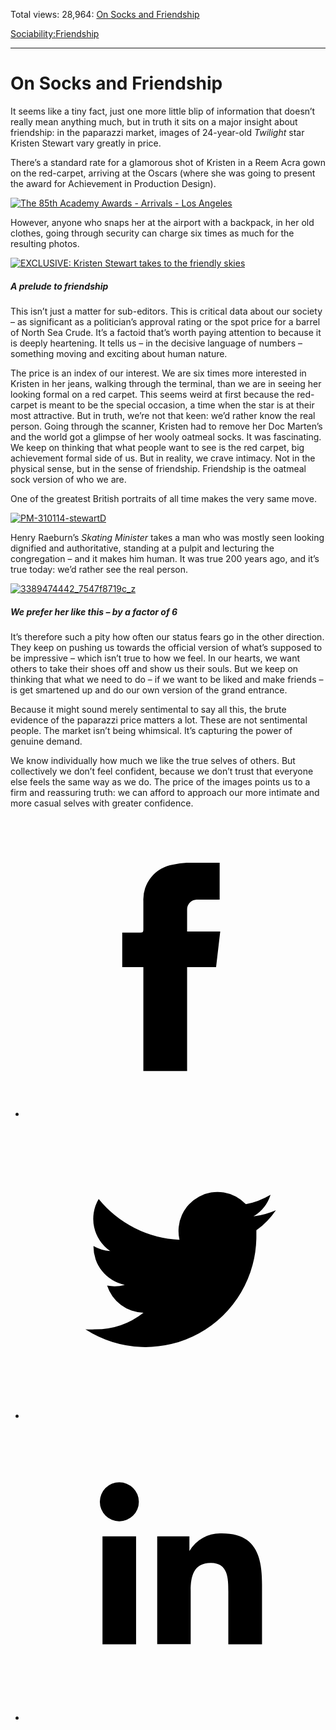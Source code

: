 Total views: 28,964: [On Socks and Friendship](https://www.theschooloflife.com/thebookoflife/kristen-stewarts-socks-provide-lesson-in-friendship/)

[Sociability:](https://www.theschooloflife.com/thebookoflife/category/sociability/)[Friendship](https://www.theschooloflife.com/thebookoflife/category/sociability/friendship/)

* * *

# On Socks and Friendship
<style>
						.alignnone {
  display: block;
  margin-left: auto;
  margin-right: auto;
  align: center:
}

.addtoany_share_save_container {
display:none;
}

.wp-block-image {
		display: block;
  margin-left: auto;
  margin-right: auto;
  width: 50%;
}

.aligncenter {
display: block;
  margin-left: auto;
  margin-right: auto;
  align: center:
}

@media only screen and (max-width: 500px) {
  .wp-block-image {
		display: block;
  margin-left: auto;
  margin-right: auto;
  width: 100%;
} }

h1 {max-width: 600px !important;
}
.s18-single-post .content-area .site-main article .post-cat-header-display + .old-wrapper p {
    font-size: 1.200em
}
						</style>

It seems like a tiny fact, just one more little blip of information that doesn’t really mean anything much, but in truth it sits on a major insight about friendship: in the paparazzi market, images of 24-year-old _Twilight_ star Kristen Stewart vary greatly in price.

There’s a standard rate for a glamorous shot of Kristen in a Reem Acra gown on the red-carpet, arriving at the Oscars (where she was going to present the award for Achievement in Production Design).

[![The 85th Academy Awards - Arrivals - Los Angeles](https://www.theschooloflife.com/thebookoflife/wp-content/uploads/2014/10/PM-310114-stewartA.jpg)](http://www.thebookoflife.org/wp-content/uploads/2014/10/PM-310114-stewartA.jpg)

However, anyone who snaps her at the airport with a backpack, in her old clothes, going through security can charge six times as much for the resulting photos.

[![EXCLUSIVE: Kristen Stewart takes to the friendly skies](https://www.theschooloflife.com/thebookoflife/wp-content/uploads/2014/10/PM-310114-stewartC.jpg)](http://www.thebookoflife.org/wp-content/uploads/2014/10/PM-310114-stewartC.jpg)

##### A prelude to friendship

This isn’t just a matter for sub-editors. This is critical data about our society – as significant as a politician’s approval rating or the spot price for a barrel of North Sea Crude. It’s a factoid that’s worth paying attention to because it is deeply heartening. It tells us – in the decisive language of numbers – something moving and exciting about human nature.

The price is an index of our interest. We are six times more interested in Kristen in her jeans, walking through the terminal, than we are in seeing her looking formal on a red carpet. This seems weird at first because the red-carpet is meant to be the special occasion, a time when the star is at their most attractive. But in truth, we’re not that keen: we’d rather know the real person. Going through the scanner, Kristen had to remove her Doc Marten’s and the world got a glimpse of her wooly oatmeal socks. It was fascinating. We keep on thinking that what people want to see is the red carpet, big achievement formal side of us. But in reality, we crave intimacy. Not in the physical sense, but in the sense of friendship. Friendship is the oatmeal sock version of who we are.

One of the greatest British portraits of all time makes the very same move.

[![PM-310114-stewartD](https://www.theschooloflife.com/thebookoflife/wp-content/uploads/2014/10/PM-310114-stewartD.jpg)](http://www.thebookoflife.org/wp-content/uploads/2014/10/PM-310114-stewartD.jpg)

Henry Raeburn’s _Skating Minister_ takes a man who was mostly seen looking dignified and authoritative, standing at a pulpit and lecturing the congregation – and it makes him human. It was true 200 years ago, and it’s true today: we’d rather see the real person.

[![3389474442_7547f8719c_z](https://www.theschooloflife.com/thebookoflife/wp-content/uploads/2014/10/3389474442_7547f8719c_z.jpg)](http://www.thebookoflife.org/wp-content/uploads/2014/10/3389474442_7547f8719c_z.jpg)

##### We prefer her like this – by a factor of 6

It’s therefore such a pity how often our status fears go in the other direction. They keep on pushing us towards the official version of what’s supposed to be impressive – which isn’t true to how we feel. In our hearts, we want others to take their shoes off and show us their souls. But we keep on thinking that what we need to do – if we want to be liked and make friends – is get smartened up and do our own version of the grand entrance.

Because it might sound merely sentimental to say all this, the brute evidence of the paparazzi price matters a lot. These are not sentimental people. The market isn’t being whimsical. It’s capturing the power of genuine demand.

We know individually how much we like the true selves of others. But collectively we don’t feel confident, because we don’t trust that everyone else feels the same way as we do. The price of the images points us to a firm and reassuring truth: we can afford to approach our more intimate and more casual selves with greater confidence.

<style>
    .iframe-class { display: block !important; }
</style>

- [<svg xmlns="http://www.w3.org/2000/svg" viewbox="0 0 26 26"><title>Facebook</title>
                    <g>
                        <path d="M8.38,10H9.92c.2,0,.29,0,.29-.28,0-.82,0-1.64,0-2.46a3.05,3.05,0,0,1,2.57-3.15A7.22,7.22,0,0,1,14,3.95c.86,0,1.71,0,2.57,0h.25v3.2h-2A.85.85,0,0,0,14,8c0,.62,0,1.24,0,1.91h2.87L16.51,13H14v9H10.21V13H8.38Z"></path>
                    </g>
                </svg>](http://www.facebook.com/sharer/sharer.php?u=https://www.theschooloflife.com/thebookoflife/kristen-stewarts-socks-provide-lesson-in-friendship/)
- [<svg xmlns="http://www.w3.org/2000/svg" viewbox="0 0 26 26"><title>Twitter</title>
                    <path d="M21.69,7.9a6.75,6.75,0,0,1-1.94.53,3.39,3.39,0,0,0,1.48-1.87,6.76,6.76,0,0,1-2.14.82,3.38,3.38,0,0,0-5.75,3.08,9.59,9.59,0,0,1-7-3.53,3.38,3.38,0,0,0,1,4.51A3.36,3.36,0,0,1,5.89,11v0A3.38,3.38,0,0,0,8.6,14.37a3.39,3.39,0,0,1-1.53.06,3.38,3.38,0,0,0,3.15,2.35A6.78,6.78,0,0,1,6,18.22a6.87,6.87,0,0,1-.81,0A9.6,9.6,0,0,0,20,10.08q0-.22,0-.44A6.86,6.86,0,0,0,21.69,7.9Z"></path>
                </svg>](http://twitter.com/share?url=https://www.theschooloflife.com/thebookoflife/kristen-stewarts-socks-provide-lesson-in-friendship/&text=&via=theschooloflife)
- [<svg xmlns="http://www.w3.org/2000/svg" viewbox="0 0 26 26"><title>LinkedIn</title>
<path class="cls-2" d="M6.67,10H9.58v9.36H6.67ZM8.13,5.32A1.69,1.69,0,1,1,6.44,7,1.69,1.69,0,0,1,8.13,5.32"></path><path class="cls-2" d="M11.41,10H14.2v1.28h0A3.06,3.06,0,0,1,17,9.75c2.95,0,3.49,1.94,3.49,4.46v5.14H17.57V14.79c0-1.09,0-2.48-1.51-2.48s-1.75,1.18-1.75,2.4v4.63H11.41Z"></path></svg>](https://www.linkedin.com/shareArticle?mini=true&url=https://www.theschooloflife.com/thebookoflife/kristen-stewarts-socks-provide-lesson-in-friendship/)
